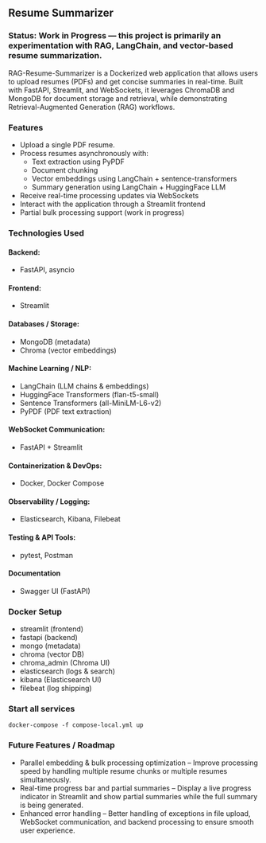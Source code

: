 ## Resume Summarizer

### Status: Work in Progress — this project is primarily an experimentation with RAG, LangChain, and vector-based resume summarization.

RAG-Resume-Summarizer is a Dockerized web application that allows users to upload resumes (PDFs) and get concise summaries in real-time. Built with FastAPI, Streamlit, and WebSockets, it leverages ChromaDB and MongoDB for document storage and retrieval, while demonstrating Retrieval-Augmented Generation (RAG) workflows.

### Features
- Upload a single PDF resume.
- Process resumes asynchronously with:
  - Text extraction using PyPDF
  - Document chunking
  - Vector embeddings using LangChain + sentence-transformers
  - Summary generation using LangChain + HuggingFace LLM
- Receive real-time processing updates via WebSockets
- Interact with the application through a Streamlit frontend
- Partial bulk processing support (work in progress)

### Technologies Used

#### Backend: 
- FastAPI, asyncio
#### Frontend: 
- Streamlit
#### Databases / Storage:
  - MongoDB (metadata)
  - Chroma (vector embeddings)
#### Machine Learning / NLP:
  - LangChain (LLM chains & embeddings)
  - HuggingFace Transformers (flan-t5-small)
  - Sentence Transformers (all-MiniLM-L6-v2)
  - PyPDF (PDF text extraction)
#### WebSocket Communication: 
- FastAPI + Streamlit
#### Containerization & DevOps: 
  - Docker, Docker Compose
#### Observability / Logging: 
  - Elasticsearch, Kibana, Filebeat
#### Testing & API Tools: 
 - pytest, Postman
#### Documentation
 - Swagger UI (FastAPI)

### Docker Setup
- streamlit (frontend)
- fastapi (backend)
- mongo (metadata)
- chroma (vector DB)
- chroma_admin (Chroma UI)
- elasticsearch (logs & search)
- kibana (Elasticsearch UI)
- filebeat (log shipping)

### Start all services
```
docker-compose -f compose-local.yml up
```

### Future Features / Roadmap
- Parallel embedding & bulk processing optimization – Improve processing speed by handling multiple resume chunks or multiple resumes simultaneously.
- Real-time progress bar and partial summaries – Display a live progress indicator in Streamlit and show partial summaries while the full summary is being generated.
- Enhanced error handling – Better handling of exceptions in file upload, WebSocket communication, and backend processing to ensure smooth user experience.